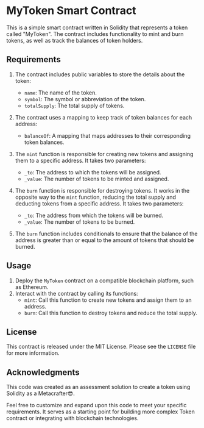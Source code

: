 # MyToken Smart Contract

This is a simple smart contract written in Solidity that represents a token called "MyToken". The contract includes functionality to mint and burn tokens, as well as track the balances of token holders.

## Requirements

1. The contract includes public variables to store the details about the token:

   - `name`: The name of the token.
   - `symbol`: The symbol or abbreviation of the token.
   - `totalSupply`: The total supply of tokens.

2. The contract uses a mapping to keep track of token balances for each address:

   - `balanceOf`: A mapping that maps addresses to their corresponding token balances.

3. The `mint` function is responsible for creating new tokens and assigning them to a specific address. It takes two parameters:

   - `_to`: The address to which the tokens will be assigned.
   - `_value`: The number of tokens to be minted and assigned.

4. The `burn` function is responsible for destroying tokens. It works in the opposite way to the `mint` function, reducing the total supply and deducting tokens from a specific address. It takes two parameters:

   - `_to`: The address from which the tokens will be burned.
   - `_value`: The number of tokens to be burned.

5. The `burn` function includes conditionals to ensure that the balance of the address is greater than or equal to the amount of tokens that should be burned.

## Usage

1. Deploy the `MyToken` contract on a compatible blockchain platform, such as Ethereum.
2. Interact with the contract by calling its functions:
   - `mint`: Call this function to create new tokens and assign them to an address.
   - `burn`: Call this function to destroy tokens and reduce the total supply.

## License

This contract is released under the MIT License. Please see the `LICENSE` file for more information.

## Acknowledgments

This code was created as an assessment solution to create a token using Solidity as a Metacrafter😎.

Feel free to customize and expand upon this code to meet your specific requirements. It serves as a starting point for building more complex Token contract or integrating with blockchain technologies.
